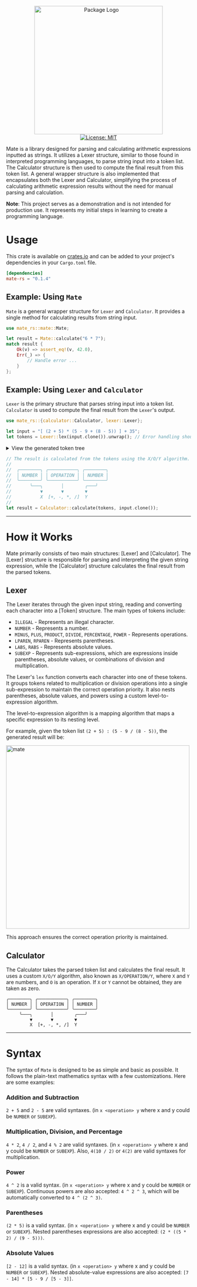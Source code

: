 <p align="center">
 <img width="350" src="https://user-images.githubusercontent.com/59066341/138941465-a4354274-3976-4571-bdcd-df031d7d4761.png" alt="Package Logo">
 <br>
 <a href="https://github.com/theiskaa/mate/blob/main/LICENSE">
  <img src="https://img.shields.io/badge/License-MIT-red.svg" alt="License: MIT"/>
 </a>
</p>

Mate is a library designed for parsing and calculating arithmetic expressions inputted as strings. It utilizes a Lexer structure, similar to those found in interpreted programming languages, to parse string input into a token list. The Calculator structure is then used to compute the final result from this token list. A general wrapper structure is also implemented that encapsulates both the Lexer and Calculator, simplifying the process of calculating arithmetic expression results without the need for manual parsing and calculation.

**Note**: This project serves as a demonstration and is not intended for production use. It represents my initial steps in learning to create a programming language.

# Usage

This crate is available on [crates.io](http://crates.io/crates/mate-rs) and can be added to your project's dependencies in your `Cargo.toml` file.
```toml
[dependencies]
mate-rs = "0.1.4"
```

## Example: Using `Mate`

`Mate` is a general wrapper structure for `Lexer` and `Calculator`. It provides a single method for calculating results from string input.

```rust
use mate_rs::mate::Mate;

let result = Mate::calculate("6 * 7");
match result {
    Ok(v) => assert_eq!(v, 42.0),
    Err(_) => {
        // Handle error ...
    }
};
```

## Example: Using `Lexer` and `Calculator`

`Lexer` is the primary structure that parses string input into a token list. `Calculator` is used to compute the final result from the `Lexer`'s output.

```rust
use mate_rs::{calculator::Calculator, lexer::Lexer};

let input = "[ (2 + 5) * (5 - 9 + (8 - 5)) ] + 35";
let tokens = Lexer::lex(input.clone()).unwrap(); // Error handling should also be implemented
```

<details close>
<summary>View the generated token tree</summary>
<br>
<pre>
<code>
// The generated tokens will resemble the following:
//
//   Token(
//     type: SUBEXP,
//     tokens: [
//          Token(
//            type: SUBEXP,
//            tokens: [
//                 Token(type: NUMBER,  literal: "2")
//                 Token(type: PLUS,    literal: "+")
//                 Token(type: NUMBER,  literal: "5")
//            ],
//          ),
//          Token(type: PRODUCT, literal: "*"),
//          Token(
//            type: SUBEXP,
//            tokens: [
//                 Token(type: NUMBER,  literal: "5")
//                 Token(type: MINUS,   literal: "-")
//                 Token(type: NUMBER,  literal: "9")
//                 Token(type: PLUS,    literal: "+")
//                 Token(
//                   type: SUBEXP,
//                   tokens: [
//                        Token(type: NUMBER,  literal: "8")
//                        Token(type: PLUS,    literal: "-")
//                        Token(type: NUMBER,  literal: "5")
//                   ],
//                 ),
//            ],
//          ),
//     ],
//   ),
//   Token(type: PLUS,    literal: "+")
//   Token(type: NUMBER,  literal: "35")
</code>
</pre>
</details>

```rust
// The result is calculated from the tokens using the X/O/Y algorithm.
//
//  ╭────────╮ ╭───────────╮ ╭────────╮
//  │ NUMBER │ │ OPERATION │ │ NUMBER │
//  ╰────────╯ ╰───────────╯ ╰────────╯
//       ╰───╮       │        ╭───╯
//           ▼       ▼        ▼
//           X  [+, -, *, /]  Y
//
let result = Calculator::calculate(tokens, input.clone());
```

---

# How it Works
Mate primarily consists of two main structures: [Lexer] and [Calculator]. The [Lexer] structure is responsible for parsing and interpreting the given string expression, while the [Calculator] structure calculates the final result from the parsed tokens.

## Lexer
The Lexer iterates through the given input string, reading and converting each character into a [Token] structure. The main types of tokens include:
- `ILLEGAL` - Represents an illegal character.
- `NUMBER` - Represents a number.
- `MINUS`, `PLUS`, `PRODUCT`, `DIVIDE`, `PERCENTAGE`, `POWER` - Represents operations.
- `LPAREN`, `RPAREN` - Represents parentheses.
- `LABS`, `RABS` - Represents absolute values.
- `SUBEXP` - Represents sub-expressions, which are expressions inside parentheses, absolute values, or combinations of division and multiplication.

The Lexer's `lex` function converts each character into one of these tokens. It groups tokens related to multiplication or division operations into a single sub-expression to maintain the correct operation priority. It also nests parentheses, absolute values, and powers using a custom level-to-expression algorithm.

The level-to-expression algorithm is a mapping algorithm that maps a specific expression to its nesting level.

For example, given the token list `(2 + 5) : (5 - 9 / (8 - 5))`, the generated result will be:

<img width="500" alt="mate" src="https://user-images.githubusercontent.com/59066341/192025304-220c58eb-8bbe-4820-bd6a-5f18b5b5758b.png">

This approach ensures the correct operation priority is maintained.

## Calculator

The Calculator takes the parsed token list and calculates the final result. It uses a custom `X/O/Y` algorithm, also known as `X/OPERATION/Y`, where `X` and `Y` are numbers, and `O` is an operation. If `X` or `Y` cannot be obtained, they are taken as zero.
```
╭────────╮ ╭───────────╮ ╭────────╮
│ NUMBER │ │ OPERATION │ │ NUMBER │
╰────────╯ ╰───────────╯ ╰────────╯
     ╰───╮       │        ╭───╯
         ▼       ▼        ▼
         X  [+, -, *, /]  Y
```

---

# Syntax

The syntax of `Mate` is designed to be as simple and basic as possible. It follows the plain-text mathematics syntax with a few customizations. Here are some examples:

### Addition and Subtraction
`2 + 5` and `2 - 5` are valid syntaxes. (in `x <operation> y` where x and y could be `NUMBER` or `SUBEXP`).

### Multiplication, Division, and Percentage
`4 * 2`, `4 / 2`, and `4 % 2` are valid syntaxes. (in `x <operation> y` where x and y could be `NUMBER` or `SUBEXP`). Also, `4(10 / 2)` or `4(2)` are valid syntaxes for multiplication.

### Power
`4 ^ 2` is a valid syntax. (in `x <operation> y` where x and y could be `NUMBER` or `SUBEXP`). Continuous powers are also accepted: `4 ^ 2 ^ 3`, which will be automatically converted to `4 ^ (2 ^ 3)`.

### Parentheses
`(2 * 5)` is a valid syntax. (in `x <operation> y` where x and y could be `NUMBER` or `SUBEXP`). Nested parentheses expressions are also accepted: `(2 * ((5 * 2) / (9 - 5)))`.

### Absolute Values
`[2 - 12]` is a valid syntax. (in `x <operation> y` where x and y could be `NUMBER` or `SUBEXP`). Nested absolute-value expressions are also accepted: `[7 - 14] * [5 - 9 / [5 - 3]]`.

